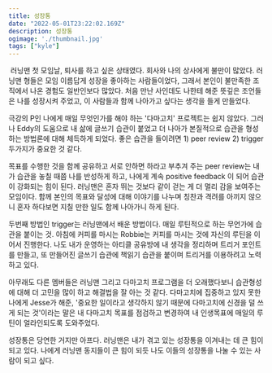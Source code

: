 ```yaml
---
title: 성장통
date: "2022-05-01T23:22:02.169Z"
description: 성장통
ogimage: './thumbnail.jpg'
tags: ["kyle"]
---
```



﻿
러닝맨 첫 모임날, 퇴사를 하고 싶은 상태였다. 회사와 나의 상사에게 불만이 많았다.
러닝맨 형들은 모임 이름답게 성장을 좋아하는 사람들이었다, 그래서 본인이 불만족한 조직에서 나온 경험도 일반인보다 많았다.
처음 만난 사인데도 나한테 해준 뜻깊은 조언들은 나를 성장시켜 주었고, 이 사람들과 함께 나아가고 싶다는 생각을 들게 만들었다.


극강의 P인 나에게 매일 무엇인가를 해야 하는 '다마고치' 프로젝트는 쉽지 않았다.
그러나 Eddy의 도움으로 내 삶에 글쓰기 습관이 붙었고 더 나아가 본질적으로 습관을 형성하는 방법론에 대해 체득하게 되었다.
좋은 습관을 들이려면 1) peer review 2) trigger 두가지가 중요한 것 같다.


목표를 수행한 것을 함께 공유하고 서로 안하면 하라고 부추겨 주는 peer review는 내가 습관을 놓칠 때쯤 나를 반성하게 하고, 나에게 계속 positive feedback 이 되어 습관이 강화되는 힘이 된다.
러닝맨은 혼자 뛰는 것보다 같이 걷는 게 더 멀리 감을 보여주는 모임이다.
함께 본인의 목표와 달성에 대해 이야기를 나누며 칭찬과 격려를 아끼지 않으니 혼자 하다보면 지칠 만한 일도 함께 나아가니 하게 된다.


두번째 방법인 trigger는 러닝맨에서 배운 방법이다.
매일 루틴적으로 하는 무언가에 습관을 붙이는 것.
아침에 커피를 마시는 Robbie는 커피를 마시는 것에 자신의 루틴을 이어서 진행한다.
나도 내가 운영하는 아티클 공유방에 내 생각을 정리하며 트리거 포인트를 만들고, 또 만들어진 글쓰기 습관에 책읽기 습관을 붙이며 트리거를 이용하려고 노력하고 있다.


아무래도 다른 멤버들은 러닝맨 그리고 다마고치 프로그램을 더 오래했다보니 습관형성에 대해 더 고민을 많이 하고 해결법을 잘 아는 것 같다.
다마고치에 집중하고 있지 못한 나에게 Jesse가 해준, '중요한 일이라고 생각하지 않기 때문에 다마고치에 신경을 덜 쓰게 되는 것'이라는 말은 내 다마고치 목표를 점검하고 변경하여 내 인생목표에 매일의 루틴이 얼라인되도록 도와주었다.


성장통은 당연한 거지만 아프다.
러닝맨은 내가 겪고 있는 성장통을 이겨내는 데 큰 힘이 되고 있다.
나에게 러닝맨 동지들이 큰 힘이 되듯 나도 이들의 성장통을 나눌 수 있는 사람이 되고 싶다.



﻿
